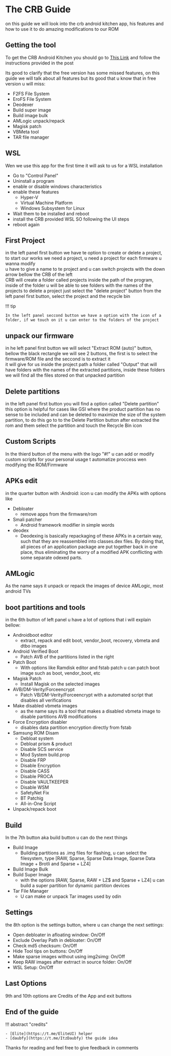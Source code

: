 # The CRB Guide

on this guide we will look into the crb android kitchen app, his features and how to use it to do amazing modifications to our ROM    

## Getting the tool

To get the CRB Android Kitchen you should go to [This Link](https://xdaforums.com/t/crb-android-kitchen-windows-tool-v3-4-0.3947779/) and follow the instructions provided in the post    

Its good to clarify that the free version has some missed features, on this guide we will talk about all features but its good that u know that in free version u will miss:

 - F2FS File System     
 - EroFS File System    
 - Deodexer    
 - Build super image    
 - Build image bulk    
 - AMLogic unpack/repack    
 - Magisk patch	    
 - VBMeta tool	    
 - TAR file manager    

## WSL

Wen we use this app for the first time it will ask to us for a WSL installation     

 - Go to "Control Panel"    
 - Uninstall a program    
 - enable or disable windows characteristics    
 - enable these features    
    * Hyper-V    
    * Virtual Machine Platform    
    * Windows Subsystem for Linux    
 - Wait them to be installed and reboot    
 - install the CRB provided WSL SO following the UI steps    
 - reboot again    

## First Project

in the left panel first button we have te option to create or delete a project, to start our works we need a project, u need a project for each firmware u wanna modify    
u have to give a name to te project and u can switch projects with the down arrow bellow the CRB of the left    
CRB will create a folder called projects inside the path of the program, inside of the folder u will be able to see folders with the names of the projects
to delete a project just select the "delete project" button from the left panel first button, select the project and the recycle bin     

!!! tip

    In the left panel seccond button we have a option with the icon of a folder, if we touch on it u can enter to the folders of the project

## unpack our firmware

in he left panel first button we will select "Extract ROM (auto)" button, bellow the black rectangle we will see 2 buttons, the first is to select the firmware/ROM file and the seccond is to extract it    
it will give for us inside the project path a folder called "Output" that will have folders with the names of the extracted partitions, inside these folders we will find all the files stored on that unpacked partition    

## Delete partitions

in the left panel first button you will find a option called "Delete partition"    
this option is helpful for cases like GSI where the product partition has no sense to be included and can be deleted to maximize the size of the system partition, to do this go to to the Delete Partition button after extracted the rom and them select the partition and touch the Recycle Bin icon

## Custom Scripts

In the thierd button of the menu with the logo "#!" u can add or modify custom scripts for your personal usage t automatize proccess wen modifying the ROM/Firmware

## APKs edit

in the quarter button with :Android: icon u can modify the APKs with options like

 - Debloater
    * remove apps from the firmware/rom
 - Smali patcher
    * Android framework modifier in simple words
 - deodex
    * Deodexing is basically repackaging of these APKs in a certain way, such that they are reassembled into classes.dex files. By doing that, all pieces of an application package are put together back in one place, thus eliminating the worry of a modified APK conflicting with some separate odexed parts.

## AMLogic

As the name says it unpack or repack the images of device AMLogic, most android TVs

## boot partitions and tools

in the 6th button of left panel u have a lot of options that i will explain bellow:

 - Androidboot editor
    * extract, repack and edit boot, vendor_boot, recovery, vbmeta and dtbo images
 - Android Verified Boot
    * Patch AVB of the partitions listed in the right
 - Patch Boot 
    * With options like Ramdisk editor and fstab patch u can patch boot image such as boot, vendor_boot, etc
 -  Magisk Patch
    * Install Magisk on the selected images
 - AVB/DM-Verity/Forceencrypt
    * Patch VB/DM-Verity/Forceencrypt  with a automated script that disables all verifications
 - Make disabled vbmeta images
    * as the name says its a tool that makes a disabled vbmeta image to disable partitions AVB modifications
 - Force Encryption disabler
    * disables data partition encryption directly from fstab
 - Samsung ROM Disam
    * Debloat system
    * Debloat prism & product
    * Disable SCS service
    * Mod System build.prop
    * Disable FRP
    * Disable Encryption
    * Disable CASS
    * Disable PROCA
    * Disable VAULTKEEPER
    * Disable WSM
    * SafetyNet Fix
    * BT Patchig
    * All-in-One Script
 - Unpack/repack boot

## Build

In the 7th button aka build button u can do the next things

 - Build Image
    * Building partitions as .img files for flashing, u can select the filesystem, type [RAW, Sparse, Sparse Data Image, Sparse Data Image + Brotli and Sparse + LZ4]
 - Build Image Bulk
 - Build Super Image
    * with the options [RAW, Sparse, RAW + LZ$ and Sparse + LZ4] u can build a super partition for dynamic partition devices
 - Tar File Manager
    * U can make or unpack Tar images used by odin

## Settings

the 8th option is the settings button, where u can change the next settings:

 - Open debloater in afloating window: On/Off
 - Exclude Overlay Path in debloater: On/Off
 - Check md5 checksum: On/Off
 - Hide Tool tips on buttons: On/Off
 - Make sparse images without using img2simg: On/Off
 - Keep RAW images after extrract in source folder: On/Off
 - WSL Setup: On/Off

## Last Options

 9th and 10th options are Credits of the App and exit buttons

## End of the guide

!!! abstract "credits"

    - [Elite](https://t.me/EliteUI) helper
    - [daubfy](https://t.me/ItzDaubfy) the guide idea

Thanks for reading and feel free to give feedback in comments
